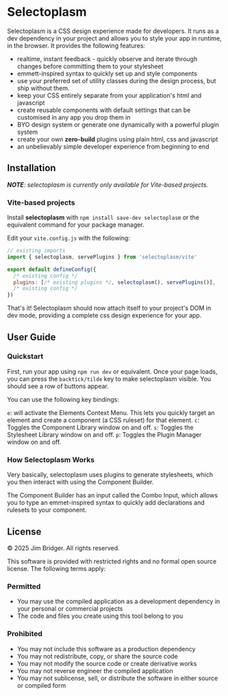 # Selectoplasm

Selectoplasm is a CSS design experience made for developers. It runs as a dev dependency in your project and allows you to style your app in runtime, in the browser. It provides the following features:

- realtime, instant feedback - quickly observe and iterate through changes before committing them to your stylesheet
- emmett-inspired syntax to quickly set up and style components
- use your preferred set of utility classes during the design process, but ship without them.
- keep your CSS entirely separate from your application's html and javascript
- create reusable components with default settings that can be customised in any app you drop them in
- BYO design system or generate one dynamically with a powerful plugin system
- create your own **zero-build** plugins using plain html, css and javascript
- an unbelievably simple developer experience from beginning to end

## Installation

***NOTE**: selectoplasm is currently only available for Vite-based projects.*

### Vite-based projects

Install **selectoplasm** with `npm install save-dev selectoplasm` or the equivalent command for your package manager.

Edit your `vite.config.js` with the following:

```js
// existing imports
import { selectoplasm, servePlugins } from 'selectoplasm/vite'

export default defineConfig({
  /* existing config */
  plugins: [/* existing plugins */, selectoplasm(), servePlugins()],
  /* existing config */
})
```

That's it! Selectoplasm should now attach itself to your project's DOM in dev mode, providing a complete css design experience for your app.

## User Guide

### Quickstart

First, run your app using `npm run dev` or equivalent. Once your page loads, you can press the `backtick/tilde` key to make selectoplasm visible. You should see a row of buttons appear.

You can use the following key bindings:

`e`: will activate the Elements Context Menu. This lets you quickly target an element and create a component (a CSS ruleset) for that element.
`c`: Toggles the Component Library window on and off.
`s`: Toggles the Stylesheet Library window on and off.
`p`: Toggles the Plugin Manager window on and off.

### How Selectoplasm Works

Very basically, selectoplasm uses plugins to generate stylesheets, which you then interact with using the Component Builder.

The Component Builder has an input called the Combo Input, which allows you to type an emmet-inspired syntax to quickly add declarations and rulesets to your component.

## License

© 2025 Jim Bridger. All rights reserved.

This software is provided with restricted rights and no formal open source license. The following terms apply:

### Permitted
- You may use the compiled application as a development dependency in your personal or commercial projects
- The code and files you create using this tool belong to you

### Prohibited
- You may not include this software as a production dependency
- You may not redistribute, copy, or share the source code
- You may not modify the source code or create derivative works
- You may not reverse engineer the compiled application
- You may not sublicense, sell, or distribute the software in either source or compiled form

